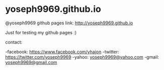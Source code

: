 # yoseph9969.github.io

@yoseph9969 github pages
link: http://yoseph9969.github.io

Just for testing my github pages :)

contact: 

-facebook:	https://www.facebook.com/yhajon
-twitter:	https://twitter.com/yoseph9969
-yahoo:		yoseph9969@yahoo.com
-gmail:		yoseph9969@gmail.com
